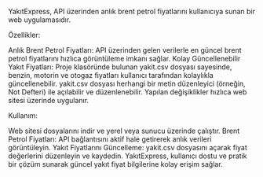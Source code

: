 YakıtExpress, API üzerinden anlık brent petrol fiyatlarını kullanıcıya sunan bir web uygulamasıdır.

Özellikler:

Anlık Brent Petrol Fiyatları: API üzerinden gelen verilerle en güncel brent petrol fiyatlarını hızlıca görüntüleme imkanı sağlar.
Kolay Güncellenebilir Yakıt Fiyatları: Proje klasöründe bulunan yakit.csv dosyası sayesinde, benzin, motorin ve otogaz fiyatları kullanıcı tarafından kolaylıkla güncellenebilir.
yakit.csv dosyası herhangi bir metin düzenleyici (örneğin, Not Defteri) ile açılabilir ve düzenlenebilir.
Yapılan değişiklikler hızlıca web sitesi üzerinde uygulanır.

Kullanım:

Web sitesi dosyalarını indir ve yerel veya sunucu üzerinde çalıştır.
Brent Petrol Fiyatları: API bağlantısını aktif hale getirerek anlık verileri görüntüleyin.
Yakıt Fiyatlarını Güncelleme: yakit.csv dosyasını açarak fiyat değerlerini düzenleyin ve kaydedin.
YakıtExpress, kullanıcı dostu ve pratik bir çözüm sunarak güncel yakıt fiyat bilgilerine kolay erişim sağlar.

